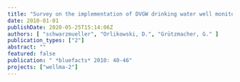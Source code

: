 ```yaml
---
title: "Survey on the implementation of DVGW drinking water well monitoring guidelines W125 in practice"
date: 2010-01-01
publishDate: 2020-05-25T15:14:06Z
authors: [ "schwarzmueller", "Orlikowski, D.", "Grützmacher, G." ]
publication_types: ["2"]
abstract: ""
featured: false
publication: " *bluefacts* 2010: 40-46"
projects: ["wellma-2"]
---
```


